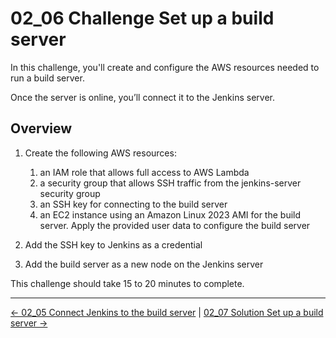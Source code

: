 # 02_06 Challenge Set up a build server

In this challenge, you'll create and configure the AWS resources needed to run a build server.

Once the server is online, you’ll connect it to the Jenkins server.

## Overview

1. Create the following AWS resources:

   1. an IAM role that allows full access to AWS Lambda
   1. a security group that allows SSH traffic from the jenkins-server security group
   1. an SSH key for connecting to the build server
   1. an EC2 instance using an Amazon Linux 2023 AMI for the build server. Apply the provided user data to configure the build server

2. Add the SSH key to Jenkins as a credential
3. Add the build server as a new node on the Jenkins server

This challenge should take 15 to 20 minutes to complete.

<!-- FooterStart -->
---
[← 02_05 Connect Jenkins to the build server](../02_05_connect_jenkins_to_the_build_server/README.md) | [02_07 Solution Set up a build server →](../02_07_solution_set_up_a_build_server/README.md)
<!-- FooterEnd -->
